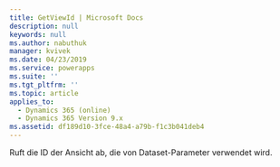 ```yaml
---
title: GetViewId | Microsoft Docs
description: null
keywords: null
ms.author: nabuthuk
manager: kvivek
ms.date: 04/23/2019
ms.service: powerapps
ms.suite: ''
ms.tgt_pltfrm: ''
ms.topic: article
applies_to:
  - Dynamics 365 (online)
  - Dynamics 365 Version 9.x
ms.assetid: df189d10-3fce-48a4-a79b-f1c3b041deb4
---
```


Ruft die ID der Ansicht ab, die von Dataset-Parameter verwendet wird.